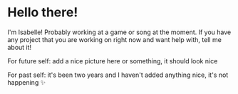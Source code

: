 # Hello there!
I'm Isabelle! Probably working at a game or song at the moment. If you have any project that you are working on right now and want help with, tell me about it! 

For future self: add a nice picture here or something, it should look nice

For past self: it's been two years and I haven't added anything nice, it's not happening ✨
